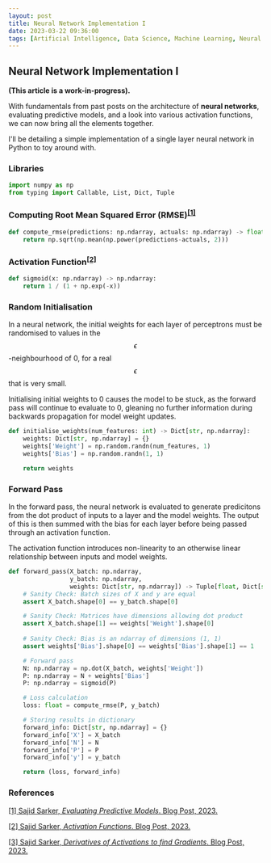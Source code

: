 ```yaml
---
layout: post
title: Neural Network Implementation I
date: 2023-03-22 09:36:00
tags: [Artificial Intelligence, Data Science, Machine Learning, Neural Networks, Python, Statistics]
---
```

## Neural Network Implementation I

**(This article is a work-in-progress).**

With fundamentals from past posts on the architecture of **neural networks**, evaluating predictive models, and a look into various activation functions, we can now bring all the elements together.

I'll be detailing a simple implementation of a single layer neural network in Python to toy around with.

<!--
![Deep Learning Neural Network](/docs/assets/images/dl.png)

**Figure 1.** *Deep Learning Neural Network with Multiple Layers*
-->

### Libraries

```python
import numpy as np
from typing import Callable, List, Dict, Tuple
```

### Computing Root Mean Squared Error (RMSE)<sup>[[1]](https://sajidsarker.github.io/2023/02/09/evaluating-predictive-models.html)</sup>
```python
def compute_rmse(predictions: np.ndarray, actuals: np.ndarray) -> float:
    return np.sqrt(np.mean(np.power(predictions-actuals, 2)))
```

### Activation Function<sup>[[2]](https://sajidsarker.github.io/2023/02/27/activation-functions.html)</sup>
```python
def sigmoid(x: np.ndarray) -> np.ndarray:
    return 1 / (1 + np.exp(-x))
```

### Random Initialisation

In a neural network, the initial weights for each layer of perceptrons must be randomised to values in the $$\epsilon$$-neighbourhood of 0, for a real $$\epsilon$$ that is very small.

Initialising initial weights to 0 causes the model to be stuck, as the forward pass will continue to evaluate to 0, gleaning no further information during backwards propagation for model weight updates. 

```python
def initialise_weights(num_features: int) -> Dict[str, np.ndarray]:
    weights: Dict[str, np.ndarray] = {}
    weights['Weight'] = np.random.randn(num_features, 1)
    weights['Bias'] = np.random.randn(1, 1)

    return weights
```

### Forward Pass

In the forward pass, the neural network is evaluated to generate predicitons from the dot product of inputs to a layer and the model weights. The output of this is then summed with the bias for each layer before being passed through an activation function.

The activation function introduces non-linearity to an otherwise linear relationship between inputs and model weights.

```python
def forward_pass(X_batch: np.ndarray,
                 y_batch: np.ndarray,
                 weights: Dict[str, np.ndarray]) -> Tuple[float, Dict[str, np.ndarray]]:
    # Sanity Check: Batch sizes of X and y are equal
    assert X_batch.shape[0] == y_batch.shape[0]

    # Sanity Check: Matrices have dimensions allowing dot product
    assert X_batch.shape[1] == weights['Weight'].shape[0]
    
    # Sanity Check: Bias is an ndarray of dimensions (1, 1)
    assert weights['Bias'].shape[0] == weights['Bias'].shape[1] == 1

    # Forward pass
    N: np.ndarray = np.dot(X_batch, weights['Weight'])
    P: np.ndarray = N + weights['Bias']
    P: np.ndarray = sigmoid(P)

    # Loss calculation
    loss: float = compute_rmse(P, y_batch)

    # Storing results in dictionary
    forward_info: Dict[str, np.ndarray] = {}
    forward_info['X'] = X_batch
    forward_info['N'] = N
    forward_info['P'] = P
    forward_info['y'] = y_batch

    return (loss, forward_info)
```

### References

[[1] Sajid Sarker, *Evaluating Predictive Models*. Blog Post, 2023.](https://sajidsarker.github.io/2023/02/09/evaluating-predictive-models.html)

[[2] Sajid Sarker, *Activation Functions*. Blog Post, 2023.](https://sajidsarker.github.io/2023/02/27/activation-functions.html)

[[3] Sajid Sarker, *Derivatives of Activations to find Gradients*. Blog Post, 2023.](https://sajidsarker.github.io/2023/02/27/derivatives-of-activations-to-find-gradients.html)
